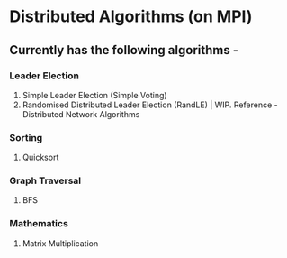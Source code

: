 # Distributed Algorithms (on MPI)

## Currently has the following algorithms - 
### Leader Election
1. Simple Leader Election (Simple Voting)
2. Randomised Distributed Leader Election (RandLE) | WIP. Reference -  Distributed Network Algorithms

### Sorting
1. Quicksort

### Graph Traversal
1. BFS

### Mathematics
1. Matrix Multiplication
